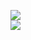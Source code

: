 [![](https://img.shields.io/badge/Made%20With-Github%20Spray-lightgrey.svg?style=for-the-badge&logo=github)](https://github.com/Annihil/github-spray#2678)  
[![](https://i.imgur.com/2DrTn0Z.gif)](https://github.com/Annihil/github-spray)
